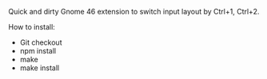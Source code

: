 Quick and dirty Gnome 46 extension to switch input layout by Ctrl+1, Ctrl+2.

How to install:
- Git checkout
- npm install
- make
- make install
